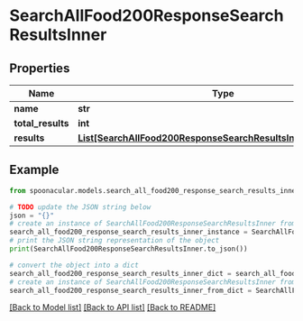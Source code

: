 # SearchAllFood200ResponseSearchResultsInner


## Properties

Name | Type | Description | Notes
------------ | ------------- | ------------- | -------------
**name** | **str** |  | 
**total_results** | **int** |  | 
**results** | [**List[SearchAllFood200ResponseSearchResultsInnerResultsInner]**](SearchAllFood200ResponseSearchResultsInnerResultsInner.md) |  | [optional] 

## Example

```python
from spoonacular.models.search_all_food200_response_search_results_inner import SearchAllFood200ResponseSearchResultsInner

# TODO update the JSON string below
json = "{}"
# create an instance of SearchAllFood200ResponseSearchResultsInner from a JSON string
search_all_food200_response_search_results_inner_instance = SearchAllFood200ResponseSearchResultsInner.from_json(json)
# print the JSON string representation of the object
print(SearchAllFood200ResponseSearchResultsInner.to_json())

# convert the object into a dict
search_all_food200_response_search_results_inner_dict = search_all_food200_response_search_results_inner_instance.to_dict()
# create an instance of SearchAllFood200ResponseSearchResultsInner from a dict
search_all_food200_response_search_results_inner_from_dict = SearchAllFood200ResponseSearchResultsInner.from_dict(search_all_food200_response_search_results_inner_dict)
```
[[Back to Model list]](../README.md#documentation-for-models) [[Back to API list]](../README.md#documentation-for-api-endpoints) [[Back to README]](../README.md)



